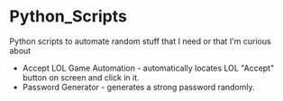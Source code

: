 # Python_Scripts
Python scripts to automate random stuff that I need or that I'm curious about

* Accept LOL Game Automation - automatically locates LOL "Accept" button on screen and click in it.
* Password Generator - generates a strong password randomly.
